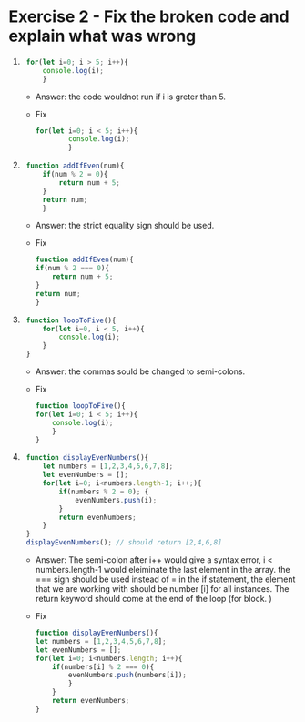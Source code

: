 # Exercise 2 - Fix the broken code and explain what was wrong

1. ```js
    for(let i=0; i > 5; i++){
        console.log(i);
        }
    ```

    * Answer: the code wouldnot run if i is greter than 5.
    * Fix
  
        ```js
        for(let i=0; i < 5; i++){
                console.log(i);
                }
        ```

2. ```js
    function addIfEven(num){
        if(num % 2 = 0){
            return num + 5;
        }
        return num;
        }
    ```

    * Answer: the strict equality sign should be used.
    * Fix
  
        ```js
        function addIfEven(num){
        if(num % 2 === 0){
            return num + 5;
        }
        return num;
        }
        ```

3. ```js
    function loopToFive(){
        for(let i=0, i < 5, i++){
            console.log(i);
        }
    }
    ```

    * Answer: the commas sould be changed to semi-colons.
    * Fix
  
        ```js
        function loopToFive(){
        for(let i=0; i < 5; i++){
            console.log(i);
            }
        }
        ```

4. ```js
    function displayEvenNumbers(){
        let numbers = [1,2,3,4,5,6,7,8];
        let evenNumbers = [];
        for(let i=0; i<numbers.length-1; i++;){
            if(numbers % 2 = 0); {
                evenNumbers.push(i);
            }
            return evenNumbers;
        }
    }
    displayEvenNumbers(); // should return [2,4,6,8]
    ```

    * Answer: The semi-colon after i++ would give a syntax error, i < numbers.length-1 would eleiminate the last element in the array. the === sign should be used instead of = in the if statement, the element that we are working with should be number [i] for all instances. The return keyword should come at the end of the loop (for block. )
    * Fix
  
        ```js
        function displayEvenNumbers(){
        let numbers = [1,2,3,4,5,6,7,8];
        let evenNumbers = [];
        for(let i=0; i<numbers.length; i++){
            if(numbers[i] % 2 === 0){
                evenNumbers.push(numbers[i]);
                }  
            }   
            return evenNumbers;
        }
        ```
